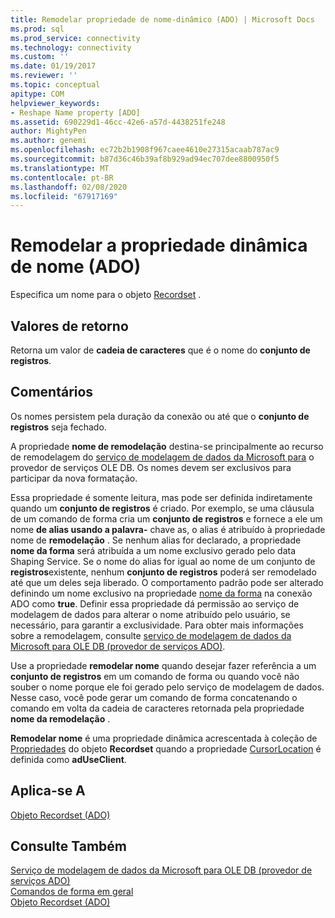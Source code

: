 ```yaml
---
title: Remodelar propriedade de nome-dinâmico (ADO) | Microsoft Docs
ms.prod: sql
ms.prod_service: connectivity
ms.technology: connectivity
ms.custom: ''
ms.date: 01/19/2017
ms.reviewer: ''
ms.topic: conceptual
apitype: COM
helpviewer_keywords:
- Reshape Name property [ADO]
ms.assetid: 690229d1-46cc-42e6-a57d-4438251fe248
author: MightyPen
ms.author: genemi
ms.openlocfilehash: ec72b2b1908f967caee4610e27315acaab787ac9
ms.sourcegitcommit: b87d36c46b39af8b929ad94ec707dee8800950f5
ms.translationtype: MT
ms.contentlocale: pt-BR
ms.lasthandoff: 02/08/2020
ms.locfileid: "67917169"
---
```

# <a name="reshape-name-property-dynamic-ado"></a>Remodelar a propriedade dinâmica de nome (ADO)
Especifica um nome para o objeto [Recordset](../../../ado/reference/ado-api/recordset-object-ado.md) .  
  
## <a name="return-values"></a>Valores de retorno  
 Retorna um valor de **cadeia de caracteres** que é o nome do **conjunto de registros**.  
  
## <a name="remarks"></a>Comentários  
 Os nomes persistem pela duração da conexão ou até que o **conjunto de registros** seja fechado.  
  
 A propriedade **nome de remodelação** destina-se principalmente ao recurso de remodelagem do [serviço de modelagem de dados da Microsoft para](../../../ado/guide/appendixes/microsoft-data-shaping-service-for-ole-db-ado-service-provider.md) o provedor de serviços OLE DB. Os nomes devem ser exclusivos para participar da nova formatação.  
  
 Essa propriedade é somente leitura, mas pode ser definida indiretamente quando um **conjunto de registros** é criado. Por exemplo, se uma cláusula de um comando de forma cria um **conjunto de registros** e fornece a ele um nome **de alias usando a palavra-** chave as, o alias é atribuído à propriedade nome de **remodelação** . Se nenhum alias for declarado, a propriedade **nome da forma** será atribuída a um nome exclusivo gerado pelo data Shaping Service. Se o nome do alias for igual ao nome de um conjunto de **registros**existente, nenhum **conjunto de registros** poderá ser remodelado até que um deles seja liberado. O comportamento padrão pode ser alterado definindo um nome exclusivo na propriedade [nome da forma](../../../ado/reference/ado-api/reshape-name-property-dynamic-ado.md) na conexão ADO como **true**. Definir essa propriedade dá permissão ao serviço de modelagem de dados para alterar o nome atribuído pelo usuário, se necessário, para garantir a exclusividade. Para obter mais informações sobre a remodelagem, consulte [serviço de modelagem de dados da Microsoft para OLE DB (provedor de serviços ADO)](../../../ado/guide/appendixes/microsoft-data-shaping-service-for-ole-db-ado-service-provider.md).  
  
 Use a propriedade **remodelar nome** quando desejar fazer referência a um **conjunto de registros** em um comando de forma ou quando você não souber o nome porque ele foi gerado pelo serviço de modelagem de dados. Nesse caso, você pode gerar um comando de forma concatenando o comando em volta da cadeia de caracteres retornada pela propriedade **nome da remodelação** .  
  
 **Remodelar nome** é uma propriedade dinâmica acrescentada à coleção de [Propriedades](../../../ado/reference/ado-api/properties-collection-ado.md) do objeto **Recordset** quando a propriedade [CursorLocation](../../../ado/reference/ado-api/cursorlocation-property-ado.md) é definida como **adUseClient**.  
  
## <a name="applies-to"></a>Aplica-se A  
 [Objeto Recordset (ADO)](../../../ado/reference/ado-api/recordset-object-ado.md)  
  
## <a name="see-also"></a>Consulte Também  
 [Serviço de modelagem de dados da Microsoft para OLE DB (provedor de serviços ADO)](../../../ado/guide/appendixes/microsoft-data-shaping-service-for-ole-db-ado-service-provider.md)   
 [Comandos de forma em geral](../../../ado/guide/data/shape-commands-in-general.md)   
 [Objeto Recordset (ADO)](../../../ado/reference/ado-api/recordset-object-ado.md)
